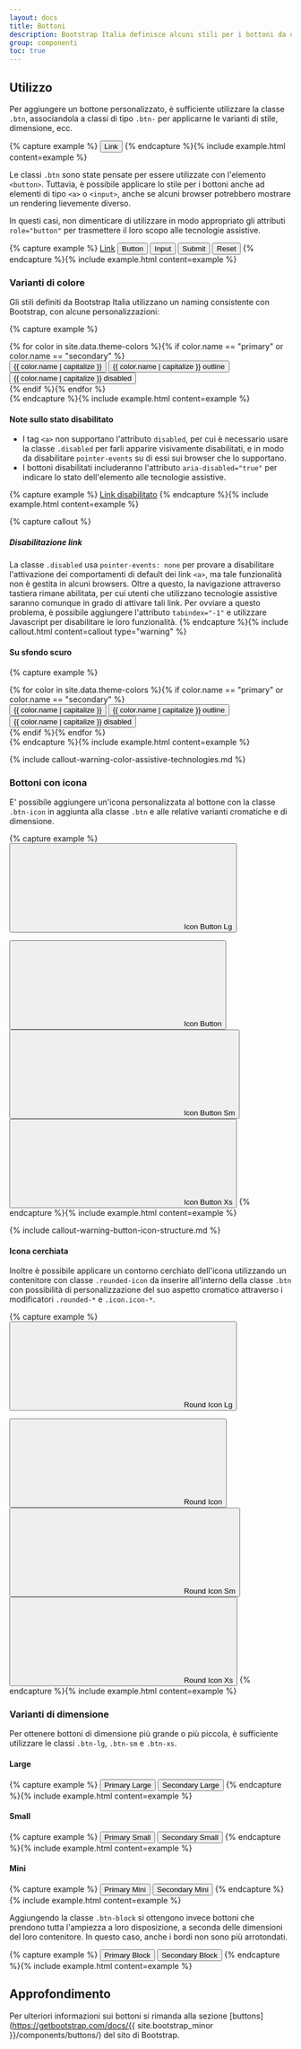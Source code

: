 ```yaml
---
layout: docs
title: Bottoni
description: Bootstrap Italia definisce alcuni stili per i bottoni da utilizzare a seconda delle necessità
group: componenti
toc: true
---
```


## Utilizzo

Per aggiungere un bottone personalizzato, è sufficiente utilizzare la classe `.btn`, associandola a classi di tipo `.btn-` per applicarne le varianti di stile, dimensione, ecc.

{% capture example %}
<button type="button" class="btn">Link</button>
{% endcapture %}{% include example.html content=example %}

Le classi `.btn` sono state pensate per essere utilizzate con l'elemento `<button>`. Tuttavia, è possibile applicare lo stile per i bottoni anche ad elementi di tipo `<a>` o `<input>`, anche se alcuni browser potrebbero mostrare un rendering lievemente diverso.

In questi casi, non dimenticare di utilizzare in modo appropriato gli attributi `role="button"` per trasmettere il loro scopo alle tecnologie assistive.

{% capture example %}
<a class="btn" href="#" role="button">Link</a>
<button class="btn" type="submit">Button</button>
<input class="btn" type="button" value="Input">
<input class="btn" type="submit" value="Submit">
<input class="btn" type="reset" value="Reset">
{% endcapture %}{% include example.html content=example %}

### Varianti di colore

Gli stili definiti da Bootstrap Italia utilizzano un naming consistente con Bootstrap, con alcune personalizzazioni:

{% capture example %}

<div class="py-1">{% for color in site.data.theme-colors %}{% if color.name == "primary" or color.name == "secondary" %}
<div class="btn-example">
  <button type="button" class="btn btn-{{ color.name }}">{{ color.name | capitalize }}</button>
  <button type="button" class="btn btn-outline-{{ color.name }}">{{ color.name | capitalize }} outline</button>
  <button type="button" class="btn btn-{{ color.name }} disabled">{{ color.name | capitalize }} disabled</button>
</div>{% endif %}{% endfor %}</div>
{% endcapture %}{% include example.html content=example %}

#### Note sullo stato disabilitato

- I tag `<a>` non supportano l'attributo `disabled`, per cui è necessario usare la classe `.disabled` per farli apparire visivamente disabilitati, e in modo da disabilitare `pointer-events` su di essi sui browser che lo supportano.
- I bottoni disabilitati includeranno l'attributo `aria-disabled="true"` per indicare lo stato dell'elemento alle tecnologie assistive.

{% capture example %}
<a href="#" class="btn btn-primary disabled" role="button" aria-disabled="true">Link disabilitato</a>
{% endcapture %}{% include example.html content=example %}

{% capture callout %}

##### Disabilitazione link

La classe `.disabled` usa `pointer-events: none` per provare a disabilitare l'attivazione dei comportamenti di default dei link `<a>`, ma tale funzionalità non è gestita in alcuni browsers. Oltre a questo, la navigazione attraverso tastiera rimane abilitata, per cui utenti che utilizzano tecnologie assistive saranno comunque in grado di attivare tali link. Per ovviare a questo problema, è possibile aggiungere l'attributo `tabindex="-1"` e utilizzare Javascript per disabilitare le loro funzionalità.
{% endcapture %}{% include callout.html content=callout type="warning" %}

#### Su sfondo scuro

{% capture example %}

<div class="bg-dark py-1">{% for color in site.data.theme-colors %}{% if color.name == "primary" or color.name == "secondary" %}
<div class="btn-example">
  <button type="button" class="btn btn-{{ color.name }}">{{ color.name | capitalize }}</button>
  <button type="button" class="btn btn-outline-{{ color.name }}">{{ color.name | capitalize }} outline</button>
  <button type="button" class="btn btn-{{ color.name }} disabled">{{ color.name | capitalize }} disabled</button>
</div>{% endif %}{% endfor %}</div>
{% endcapture %}{% include example.html content=example %}

{% include callout-warning-color-assistive-technologies.md %}

### Bottoni con icona

E' possibile aggiungere un'icona personalizzata al bottone con la classe `.btn-icon` in aggiunta alla classe `.btn` e alle relative varianti cromatiche e di dimensione.

{% capture example %}
<button class="btn btn-success btn-lg btn-icon">
<svg class="icon icon-white">
<use
      xlink:href="{{
        site.baseurl
      }}/dist/svg/sprite.svg#it-star-full"
    ></use>
</svg>
<span>Icon Button Lg</span>
</button>

<button class="btn btn-primary btn-icon">
<svg class="icon icon-white">
<use
      xlink:href="{{
        site.baseurl
      }}/dist/svg/sprite.svg#it-star-full"
    ></use>
</svg>
<span>Icon Button</span>
</button>

<button class="btn btn-danger btn-sm btn-icon">
<svg class="icon icon-secondary">
<use
      xlink:href="{{
        site.baseurl
      }}/dist/svg/sprite.svg#it-star-full"
    ></use>
</svg>
<span>Icon Button Sm</span>
</button>

<button class="btn btn-info btn-xs btn-icon">
<svg class="icon icon-danger">
<use
      xlink:href="{{
        site.baseurl
      }}/dist/svg/sprite.svg#it-star-full"
    ></use>
</svg>
<span>Icon Button Xs</span>
</button>
{% endcapture %}{% include example.html content=example %}

{% include callout-warning-button-icon-structure.md %}

#### Icona cerchiata

Inoltre è possibile applicare un contorno cerchiato dell'icona utilizzando un contenitore con classe `.rounded-icon` da inserire all'interno della classe `.btn` con possibilità di personalizzazione del suo aspetto cromatico attraverso i modificatori `.rounded-*` e `.icon.icon-*`.

{% capture example %}
<button class="btn btn-success btn-lg btn-icon">
<span class="rounded-icon">
<svg class="icon icon-success">
<use xlink:href="{{site.baseurl}}/dist/svg/sprite.svg#it-user"></use>
</svg>
</span>
<span>Round Icon Lg</span>
</button>

<button class="btn btn-primary btn-icon">
<span class="rounded-icon">
<svg class="icon icon-primary">
<use xlink:href="{{site.baseurl}}/dist/svg/sprite.svg#it-user"></use>
</svg>
</span>
<span>Round Icon</span>
</button>

<button class="btn btn-danger btn-sm btn-icon">
<span class="rounded-icon rounded-secondary">
<svg class="icon icon-white">
<use xlink:href="{{site.baseurl}}/dist/svg/sprite.svg#it-user"></use>
</svg>
</span>
<span>Round Icon Sm</span>
</button>

<button class="btn btn-secondary btn-xs btn-icon">
<span class="rounded-icon rounded-danger">
<svg class="icon icon-white">
<use xlink:href="{{site.baseurl}}/dist/svg/sprite.svg#it-user"></use>
</svg>
</span>
<span>Round Icon Xs</span>
</button>
{% endcapture %}{% include example.html content=example %}

### Varianti di dimensione

Per ottenere bottoni di dimensione più grande o più piccola, è sufficiente utilizzare le classi `.btn-lg`, `.btn-sm` e `.btn-xs`.

#### Large

{% capture example %}
<button type="button" class="btn btn-primary btn-lg">Primary Large</button>
<button type="button" class="btn btn-secondary btn-lg">Secondary Large</button>
{% endcapture %}{% include example.html content=example %}

#### Small

{% capture example %}
<button type="button" class="btn btn-primary btn-sm">Primary Small</button>
<button type="button" class="btn btn-secondary btn-sm">Secondary Small</button>
{% endcapture %}{% include example.html content=example %}

#### Mini

{% capture example %}
<button type="button" class="btn btn-primary btn-xs">Primary Mini</button>
<button type="button" class="btn btn-secondary btn-xs">Secondary Mini</button>
{% endcapture %}{% include example.html content=example %}

Aggiungendo la classe `.btn-block` si ottengono invece bottoni che prendono tutta l'ampiezza a loro disposizione, a seconda delle dimensioni del loro contenitore. In questo caso, anche i bordi non sono più arrotondati.

{% capture example %}
<button type="button" class="btn btn-primary btn-lg btn-block">Primary Block</button>
<button type="button" class="btn btn-secondary btn-lg btn-block">Secondary Block</button>
{% endcapture %}{% include example.html content=example %}

## Approfondimento

Per ulteriori informazioni sui bottoni si rimanda alla sezione [buttons](https://getbootstrap.com/docs/{{ site.bootstrap_minor }}/components/buttons/) del sito di Bootstrap.
